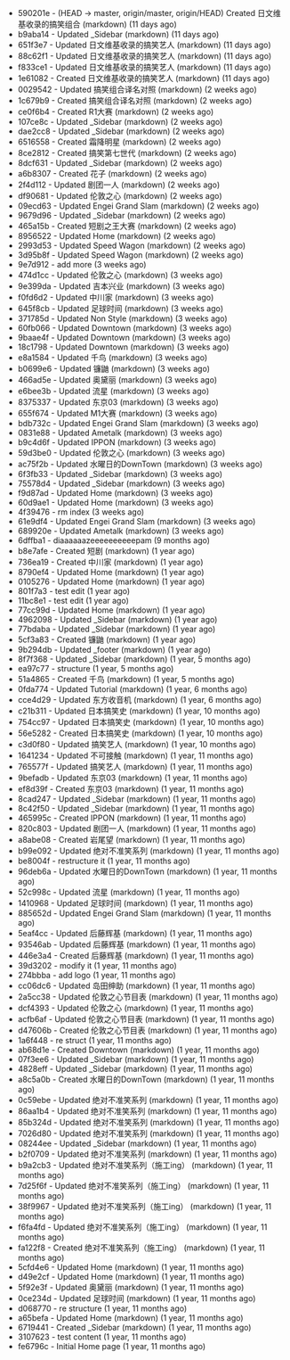 * 590201e - (HEAD -> master, origin/master, origin/HEAD) Created 日文维基收录的搞笑组合 (markdown) (11 days ago) <TC>
* b9aba14 - Updated _Sidebar (markdown) (11 days ago) <TC>
* 651f3e7 - Updated 日文维基收录的搞笑艺人 (markdown) (11 days ago) <TC>
* 88c62f1 - Updated 日文维基收录的搞笑艺人 (markdown) (11 days ago) <TC>
* f833ce1 - Updated 日文维基收录的搞笑艺人 (markdown) (11 days ago) <TC>
* 1e61082 - Created 日文维基收录的搞笑艺人 (markdown) (11 days ago) <TC>
* 0029542 - Updated 搞笑组合译名对照 (markdown) (2 weeks ago) <TC>
* 1c679b9 - Created 搞笑组合译名对照 (markdown) (2 weeks ago) <TC>
* ce0f6b4 - Created R1大赛 (markdown) (2 weeks ago) <TC>
* 107ce8c - Updated _Sidebar (markdown) (2 weeks ago) <TC>
* dae2cc8 - Updated _Sidebar (markdown) (2 weeks ago) <TC>
* 6516558 - Created 霜降明星 (markdown) (2 weeks ago) <TC>
* 8ce2812 - Created 搞笑第七世代 (markdown) (2 weeks ago) <TC>
* 8dcf631 - Updated _Sidebar (markdown) (2 weeks ago) <TC>
* a6b8307 - Created 花子 (markdown) (2 weeks ago) <TC>
* 2f4d112 - Updated 剧团一人 (markdown) (2 weeks ago) <TC>
* df90681 - Updated 伦敦之心 (markdown) (2 weeks ago) <TC>
* 09ecd63 - Updated Engei Grand Slam (markdown) (2 weeks ago) <TC>
* 9679d96 - Updated _Sidebar (markdown) (2 weeks ago) <TC>
* 465a15b - Created 短剧之王大赛 (markdown) (2 weeks ago) <TC>
* 8956522 - Updated Home (markdown) (2 weeks ago) <TC>
* 2993d53 - Updated Speed Wagon (markdown) (2 weeks ago) <TC>
* 3d95b8f - Updated Speed Wagon (markdown) (2 weeks ago) <TC>
* 9e7d912 - add more (3 weeks ago) <tcgriffith>
* 474d1cc - Updated 伦敦之心 (markdown) (3 weeks ago) <TC>
* 9e399da - Updated 吉本兴业 (markdown) (3 weeks ago) <TC>
* f0fd6d2 - Updated 中川家 (markdown) (3 weeks ago) <TC>
* 645f8cb - Updated 足球时间 (markdown) (3 weeks ago) <TC>
* 371785d - Updated Non Style (markdown) (3 weeks ago) <TC>
* 60fb066 - Updated Downtown (markdown) (3 weeks ago) <TC>
* 9baae4f - Updated Downtown (markdown) (3 weeks ago) <TC>
* 18c1798 - Updated Downtown (markdown) (3 weeks ago) <TC>
* e8a1584 - Updated 千鸟 (markdown) (3 weeks ago) <TC>
* b0699e6 - Updated 镰鼬 (markdown) (3 weeks ago) <TC>
* 466ad5e - Updated 奥黛丽 (markdown) (3 weeks ago) <TC>
* e6bee3b - Updated 流星 (markdown) (3 weeks ago) <TC>
* 8375337 - Updated 东京03 (markdown) (3 weeks ago) <TC>
* 655f674 - Updated M1大赛 (markdown) (3 weeks ago) <TC>
* bdb732c - Updated Engei Grand Slam (markdown) (3 weeks ago) <TC>
* 0831e88 - Updated Ametalk (markdown) (3 weeks ago) <TC>
* b9c4d6f - Updated IPPON (markdown) (3 weeks ago) <TC>
* 59d3be0 - Updated 伦敦之心 (markdown) (3 weeks ago) <TC>
* ac75f2b - Updated 水曜日的DownTown (markdown) (3 weeks ago) <TC>
* 6f3fb33 - Updated _Sidebar (markdown) (3 weeks ago) <TC>
* 75578d4 - Updated _Sidebar (markdown) (3 weeks ago) <TC>
* f9d87ad - Updated Home (markdown) (3 weeks ago) <TC>
* 60d9ae1 - Updated Home (markdown) (3 weeks ago) <TC>
* 4f39476 - rm index (3 weeks ago) <tcgriffith>
* 61e9df4 - Updated Engei Grand Slam (markdown) (3 weeks ago) <TC>
* 689920e - Updated Ametalk (markdown) (3 weeks ago) <TC>
* 6dffba1 - diaaaaaazeeeeeeeeeepam (9 months ago) <tcgriffith>
* b8e7afe - Created 短剧 (markdown) (1 year ago) <TC>
* 736ea19 - Created 中川家 (markdown) (1 year ago) <TC>
* 8790ef4 - Updated Home (markdown) (1 year ago) <TC>
* 0105276 - Updated Home (markdown) (1 year ago) <TC>
* 801f7a3 - test edit (1 year ago) <TC>
* 11bc8e1 - test edit (1 year ago) <TC>
* 77cc99d - Updated Home (markdown) (1 year ago) <TC>
* 4962098 - Updated _Sidebar (markdown) (1 year ago) <TC>
* 77bdaba - Updated _Sidebar (markdown) (1 year ago) <TC>
* 5cf3a83 - Created 镰鼬 (markdown) (1 year ago) <TC>
* 9b294db - Updated _footer (markdown) (1 year ago) <TC>
* 8f7f368 - Updated _Sidebar (markdown) (1 year, 5 months ago) <TC>
* ea97c77 - structure (1 year, 5 months ago) <tcgriffith>
* 51a4865 - Created 千鸟 (markdown) (1 year, 5 months ago) <TC>
* 0fda774 - Updated Tutorial (markdown) (1 year, 6 months ago) <TC>
* cce4d29 - Updated 东方收音机 (markdown) (1 year, 6 months ago) <TC>
* c21b311 - Updated 日本搞笑史 (markdown) (1 year, 10 months ago) <TC>
* 754cc97 - Updated 日本搞笑史 (markdown) (1 year, 10 months ago) <TC>
* 56e5282 - Created 日本搞笑史 (markdown) (1 year, 10 months ago) <TC>
* c3d0f80 - Updated 搞笑艺人 (markdown) (1 year, 10 months ago) <TC>
* 1641234 - Updated 不可接触 (markdown) (1 year, 11 months ago) <crossrx>
* 765577f - Updated 搞笑艺人 (markdown) (1 year, 11 months ago) <TC>
* 9befadb - Updated 东京03 (markdown) (1 year, 11 months ago) <TC>
* ef8d39f - Created 东京03 (markdown) (1 year, 11 months ago) <TC>
* 8cad247 - Updated _Sidebar (markdown) (1 year, 11 months ago) <TC>
* 8c42f50 - Updated _Sidebar (markdown) (1 year, 11 months ago) <TC>
* 465995c - Created IPPON (markdown) (1 year, 11 months ago) <TC>
* 820c803 - Updated 剧团一人 (markdown) (1 year, 11 months ago) <TC>
* a8abe08 - Created 岩尾望 (markdown) (1 year, 11 months ago) <TC>
* b99e092 - Updated 绝对不准笑系列 (markdown) (1 year, 11 months ago) <Humi2314>
* be8004f - restructure it (1 year, 11 months ago) <tcgriffith>
* 96deb6a - Updated 水曜日的DownTown (markdown) (1 year, 11 months ago) <Humi2314>
* 52c998c - Updated 流星 (markdown) (1 year, 11 months ago) <tohrusnbs>
* 1410968 - Updated 足球时间 (markdown) (1 year, 11 months ago) <TC>
* 885652d - Updated Engei Grand Slam (markdown) (1 year, 11 months ago) <TC>
* 5eaf4cc - Updated 后藤辉基 (markdown) (1 year, 11 months ago) <TC>
* 93546ab - Updated 后藤辉基 (markdown) (1 year, 11 months ago) <TC>
* 446e3a4 - Created 后藤辉基 (markdown) (1 year, 11 months ago) <TC>
* 39d3202 - modify it (1 year, 11 months ago) <tcgriffith>
* 274bbba - add logo (1 year, 11 months ago) <tcgriffith>
* cc06dc6 - Updated 岛田绅助 (markdown) (1 year, 11 months ago) <TC>
* 2a5cc38 - Updated 伦敦之心节目表 (markdown) (1 year, 11 months ago) <TC>
* dcf4393 - Updated 伦敦之心 (markdown) (1 year, 11 months ago) <TC>
* acfb6af - Updated 伦敦之心节目表 (markdown) (1 year, 11 months ago) <TC>
* d47606b - Created 伦敦之心节目表 (markdown) (1 year, 11 months ago) <TC>
* 1a6f448 - re struct (1 year, 11 months ago) <tcgriffith>
* ab68d1e - Created Downtown (markdown) (1 year, 11 months ago) <TC>
* 07f3ee6 - Updated _Sidebar (markdown) (1 year, 11 months ago) <TC>
* 4828eff - Updated _Sidebar (markdown) (1 year, 11 months ago) <Humi2314>
* a8c5a0b - Created 水曜日的DownTown (markdown) (1 year, 11 months ago) <Humi2314>
* 0c59ebe - Updated 绝对不准笑系列 (markdown) (1 year, 11 months ago) <Humi2314>
* 86aa1b4 - Updated 绝对不准笑系列 (markdown) (1 year, 11 months ago) <Humi2314>
* 85b324d - Updated 绝对不准笑系列 (markdown) (1 year, 11 months ago) <Humi2314>
* 7026d80 - Updated 绝对不准笑系列 (markdown) (1 year, 11 months ago) <Humi2314>
* 08244ee - Updated _Sidebar (markdown) (1 year, 11 months ago) <Humi2314>
* b2f0709 - Updated 绝对不准笑系列 (markdown) (1 year, 11 months ago) <Humi2314>
* b9a2cb3 - Updated 绝对不准笑系列（施工ing） (markdown) (1 year, 11 months ago) <Humi2314>
* 7d25f6f - Updated 绝对不准笑系列（施工ing） (markdown) (1 year, 11 months ago) <Humi2314>
* 38f9967 - Updated 绝对不准笑系列（施工ing） (markdown) (1 year, 11 months ago) <Humi2314>
* f6fa4fd - Updated 绝对不准笑系列（施工ing） (markdown) (1 year, 11 months ago) <Humi2314>
* fa122f8 - Created 绝对不准笑系列（施工ing） (markdown) (1 year, 11 months ago) <Humi2314>
* 5cfd4e6 - Updated Home (markdown) (1 year, 11 months ago) <TC>
* d49e2cf - Updated Home (markdown) (1 year, 11 months ago) <TC>
* 5f92e3f - Updated 奥黛丽 (markdown) (1 year, 11 months ago) <TC>
* 0ce234d - Updated 足球时间 (markdown) (1 year, 11 months ago) <TC>
* d068770 - re structure (1 year, 11 months ago) <tcgriffith>
* a65befa - Updated Home (markdown) (1 year, 11 months ago) <TC>
* 6719441 - Created _Sidebar (markdown) (1 year, 11 months ago) <TC>
* 3107623 - test content (1 year, 11 months ago) <tcgriffith>
* fe6796c - Initial Home page (1 year, 11 months ago) <TC>